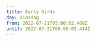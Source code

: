 ```yaml
---
title: Early Birds
day: dinsdag
from: 2022-07-21T05:00:02.400Z
until: 2022-07-21T06:00:03.414Z
---
```

